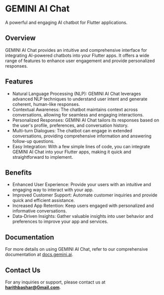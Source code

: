 # GEMINI AI Chat

A powerful and engaging AI chatbot for Flutter applications.

## Overview

GEMINI AI Chat provides an intuitive and comprehensive interface for integrating AI-powered chatbots into your Flutter apps. It offers a wide range of features to enhance user engagement and provide personalized responses.

## Features

- Natural Language Processing (NLP): GEMINI AI Chat leverages advanced NLP techniques to understand user intent and generate coherent, human-like responses.
- Contextual Awareness: The chatbot maintains context across conversations, allowing for seamless and engaging interactions.
- Personalized Responses: GEMINI AI Chat tailors its responses based on the user's profile, preferences, and conversation history.
- Multi-turn Dialogues: The chatbot can engage in extended conversations, providing comprehensive information and answering follow-up questions.
- Easy Integration: With a few simple lines of code, you can integrate GEMINI AI Chat into your Flutter apps, making it quick and straightforward to implement.

## Benefits

- Enhanced User Experience: Provide your users with an intuitive and engaging way to interact with your app.
- Improved Customer Support: Automate customer inquiries and provide quick and efficient assistance.
- Increased App Retention: Keep users engaged with personalized and informative conversations.
- Data-Driven Insights: Gather valuable insights into user behavior and preferences to improve your app and services.


## Documentation

For more details on using GEMINI AI Chat, refer to our comprehensive documentation at [docs.gemini.ai](https://docs.gemini.ai).

## Contact Us

For any inquiries or support, please contact us at **harithbashar@Gmail.com**.
